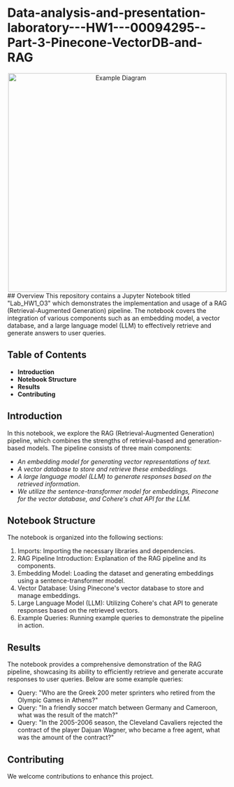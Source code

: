 # Data-analysis-and-presentation-laboratory---HW1---00094295--Part-3-Pinecone-VectorDB-and-RAG
<div align="center">
    <img src="https://miro.medium.com/v2/resize:fit:1400/1*J7vyY3EjY46AlduMvr9FbQ.png" alt="Example Diagram" width="500">
</div>
 ## Overview
This repository contains a Jupyter Notebook titled "Lab_HW1_O3" which demonstrates the implementation and usage of a RAG (Retrieval-Augmented Generation) pipeline. The notebook covers the integration of various components such as an embedding model, a vector database, and a large language model (LLM) to effectively retrieve and generate answers to user queries.

## Table of Contents
- **Introduction**
- **Notebook Structure**
- **Results**
- **Contributing** 

## Introduction
In this notebook, we explore the RAG (Retrieval-Augmented Generation) pipeline, which combines the strengths of retrieval-based and generation-based models. The pipeline consists of three main components:

- *An embedding model for generating vector representations of text.*
- *A vector database to store and retrieve these embeddings.*
- *A large language model (LLM) to generate responses based on the retrieved information*.
- *We utilize the sentence-transformer model for embeddings, Pinecone for the vector database, and Cohere's chat API for the LLM.*

## Notebook Structure
The notebook is organized into the following sections:

1. Imports: Importing the necessary libraries and dependencies.
2. RAG Pipeline Introduction: Explanation of the RAG pipeline and its components.
3. Embedding Model: Loading the dataset and generating embeddings using a sentence-transformer model.
4. Vector Database: Using Pinecone's vector database to store and manage embeddings.
5. Large Language Model (LLM): Utilizing Cohere's chat API to generate responses based on the retrieved vectors.
6. Example Queries: Running example queries to demonstrate the pipeline in action.

## Results
The notebook provides a comprehensive demonstration of the RAG pipeline, showcasing its ability to efficiently retrieve and generate accurate responses to user queries. Below are some example queries:

- Query: "Who are the Greek 200 meter sprinters who retired from the Olympic Games in Athens?"
- Query: "In a friendly soccer match between Germany and Cameroon, what was the result of the match?"
- Query: "In the 2005-2006 season, the Cleveland Cavaliers rejected the contract of the player Dajuan Wagner, who became a free agent, what was the amount of the contract?"


## Contributing
We welcome contributions to enhance this project. 
